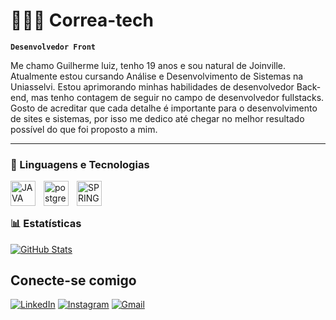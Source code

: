 
# 🧑🏻‍💻 Correa-tech

**`Desenvolvedor Front`**

Me chamo Guilherme luiz, tenho 19 anos e sou natural de Joinville. Atualmente estou cursando Análise e Desenvolvimento de Sistemas na Uniasselvi. Estou aprimorando minhas habilidades de desenvolvedor Back-end, mas tenho contagem de seguir no campo de desenvolvedor fullstacks. Gosto de acreditar que cada detalhe é importante para o desenvolvimento de sites e sistemas, por isso me dedico até chegar no melhor resultado possível do que foi proposto a mim.



---

### 🤖 Linguagens e Tecnologias

<div>


<img 
    align="left" 
    alt="JAVA"
    title="JAVA" 
    width="40px" 
    style="padding-right: 10px;" 
    src="https://cdn.jsdelivr.net/gh/devicons/devicon@latest/icons/java/java-original.svg"
/>

<img 
    align="left" 
    alt="postgreSQL"
    title="postgreSQL" 
    width="40px" 
    style="padding-right: 10px;" 
    src="https://cdn.jsdelivr.net/gh/devicons/devicon@latest/icons/postgresql/postgresql-original.svg"
/>

<img 
    align="left" 
    alt="SPRING"
    title="SPRING" 
    width="40px" 
    style="padding-right: 10px;" 
    src="https://cdn.jsdelivr.net/gh/devicons/devicon@latest/icons/spring/spring-original.svg"
/>


<br/>

</div>

<br/>

### 📊 Estatísticas

[![GitHub Stats](https://github-readme-stats.vercel.app/api?username=correa-tech&theme=transparent&bg_color=000&border_color=30A3DC&show_icons=true&icon_color=30A3DC&title_color=E94D5F&text_color=FFF)](https://github-readme-stats.vercel.app/api/top-langs/?username={username}&theme=blue-green)

## Conecte-se comigo

[![LinkedIn](https://img.shields.io/badge/LinkedIn-0077B5?style=for-the-badge&logo=linkedin&logoColor=white)](https://www.linkedin.com/in/guilherme-luiz-corrêa-210739266/) [![Instagram](https://img.shields.io/badge/-Instagram-%23E4405F?style=for-the-badge&logo=instagram&logoColor=white)](https://www.instagram.com/ogui.luiz/) [![Gmail](https://img.shields.io/badge/Gmail-333333?style=for-the-badge&logo=gmail&logoColor=red)](mailto:guilhermeluis899@gmail.com)
